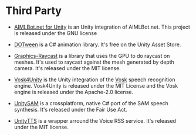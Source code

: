 # Third Party

- [AIMLBot.net for Unity](https://github.com/JeffersonReisPro/aimlbot-for-unity3d) is an Unity integration of AIMLBot.net. This project is released under the GNU license

- [DOTween](http://dotween.demigiant.com/) is a C# animation library. It's free on the Unity Asset Store.

- [Graphics-Raycast](https://github.com/staggartcreations/Graphics-Raycast) is a library that uses the GPU to do raycast on meshes. It's used to raycast against the mesh generated by depth camera. It's released under the MIT license.

- [Vosk4Unity](https://github.com/Yeti47/Vosk4Unity) is the Unity integration of the [Vosk](https://github.com/alphacep/vosk-api) speech recognition engine. Vosk4Unity is released under the MIT License and the Vosk engine is released under the Apache-2.0 license.

- [UnitySAM](https://github.com/kurtdekker/UnitySAM) is a crossplatform, native C# port of the SAM speech synthesis. It's released under the Fair Use Act.

- [UnityTTS](https://github.com/Gerald-Chuah/Unity-TextToSpeech) is a wrapper arround the Voice RSS service. It's released under the MIT license.